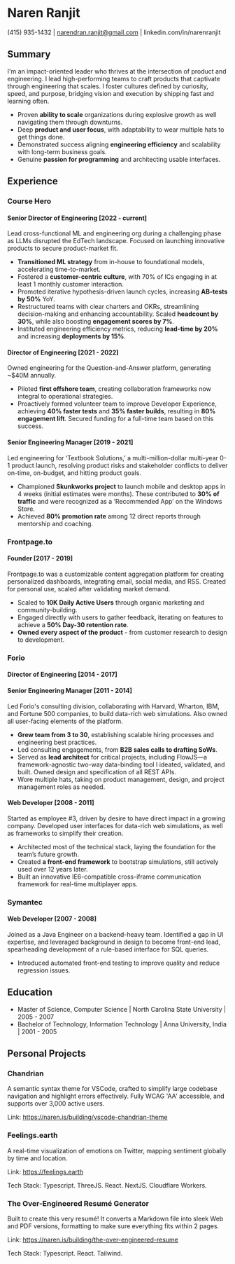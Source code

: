# Naren Ranjit

(415) 935-1432 | narendran.ranjit@gmail.com | linkedin.com/in/narenranjit

## Summary

I'm an impact-oriented leader who thrives at the intersection of product and engineering. I lead high-performing teams to craft products that captivate through engineering that scales. I foster cultures defined by curiosity, speed, and purpose, bridging vision and execution by shipping fast and learning often.

- Proven **ability to scale** organizations during explosive growth as well navigating them through downturns.
- Deep **product and user focus**, with adaptability to wear multiple hats to get things done.
- Demonstrated success aligning **engineering efficiency** and scalability with long-term business goals.
- Genuine **passion for programming** and architecting usable interfaces.

## Experience

### Course Hero

#### Senior Director of Engineering [2022 - current]

Lead cross-functional ML and engineering org during a challenging phase as LLMs disrupted the EdTech landscape. Focused on launching innovative products to secure product-market fit.

- **Transitioned ML strategy** from in-house to foundational models, accelerating time-to-market.
- Fostered a **customer-centric culture**, with 70% of ICs engaging in at least 1 monthly customer interaction.
- Promoted iterative hypothesis-driven launch cycles, increasing **AB-tests by 50%** YoY.
- Restructured teams with clear charters and OKRs, streamlining decision-making and enhancing accountability. Scaled **headcount by 30%**, while also boosting **engagement scores by 7%**.
- Instituted engineering efficiency metrics, reducing **lead-time by 20%** and increasing **deployments by 15%**.

#### Director of Engineering [2021 - 2022]

Owned engineering for the Question-and-Answer platform, generating ~$40M annually.

- Piloted **first offshore team**, creating collaboration frameworks now integral to operational strategies.
- Proactively formed volunteer team to improve Developer Experience, achieving **40% faster tests** and **35% faster builds**, resulting in **80% engagement lift**. Secured funding for a full-time team based on this success.

#### Senior Engineering Manager [2019 - 2021]

Led engineering for ‘Textbook Solutions,’ a multi-million-dollar multi-year 0-1 product launch, resolving product risks and stakeholder conflicts to deliver on-time, on-budget, and hitting product goals.

- Championed **Skunkworks project** to launch mobile and desktop apps in 4 weeks (initial estimates were months). These contributed to **30% of traffic** and were recognized as a ‘Recommended App’ on the Windows Store.
- Achieved **80% promotion rate** among 12 direct reports through mentorship and coaching.

### Frontpage.to

#### Founder [2017 - 2019]

Frontpage.to was a customizable content aggregation platform for creating personalized dashboards, integrating email, social media, and RSS. Created for personal use, scaled after validating market demand.

- Scaled to **10K Daily Active Users** through organic marketing and community-building.
- Engaged directly with users to gather feedback, iterating on features to achieve a **50% Day-30 retention rate**.
- **Owned every aspect of the product** - from customer research to design to development.

### Forio

#### Director of Engineering [2014 - 2017]

#### Senior Engineering Manager [2011 - 2014]

Led Forio's consulting division, collaborating with Harvard, Wharton, IBM, and Fortune 500 companies, to build data-rich web simulations. Also owned all user-facing elements of the platform.

- **Grew team from 3 to 30**, establishing scalable hiring processes and engineering best practices.
- Led consulting engagements, from **B2B sales calls to drafting SoWs**.
- Served as **lead architect** for critical projects, including FlowJS—a framework-agnostic two-way data-binding tool I ideated, validated, and built. Owned design and specification of all REST APIs.
- Wore multiple hats, taking on product management, design, and project management roles as needed.

#### Web Developer [2008 - 2011]

Started as employee #3, driven by desire to have direct impact in a growing company. Developed user interfaces for data-rich web simulations, as well as frameworks to simplify their creation.

- Architected most of the technical stack, laying the foundation for the team’s future growth.
- Created **a front-end framework** to bootstrap simulations, still actively used over 12 years later.
- Built an innovative IE6-compatible cross-iframe communication framework for real-time multiplayer apps.

### Symantec

#### Web Developer [2007 - 2008]

Joined as a Java Engineer on a backend-heavy team. Identified a gap in UI expertise, and leveraged background in design to become front-end lead, spearheading development of a rule-based interface for SQL queries.

- Introduced automated front-end testing to improve quality and reduce regression issues.

## Education

- Master of Science, Computer Science | North Carolina State University | 2005 - 2007
- Bachelor of Technology, Information Technology | Anna University, India | 2001 - 2005

## Personal Projects

### Chandrian

A semantic syntax theme for VSCode, crafted to simplify large codebase navigation and highlight errors effectively. Fully WCAG 'AA' accessible, and supports over 3,000 active users.

Link: https://naren.is/building/vscode-chandrian-theme

### Feelings.earth

A real-time visualization of emotions on Twitter, mapping sentiment globally by time and location.

Link: https://feelings.earth

Tech Stack: Typescript. ThreeJS. React. NextJS. Cloudflare Workers.

### The Over-Engineered Resumé Generator

Built to create this very resumé! It converts a Markdown file into sleek Web and PDF versions, formatting to make sure everything fits within 2 pages.

Link: https://naren.is/building/the-over-engineered-resume

Tech Stack: Typescript. React. Tailwind.
